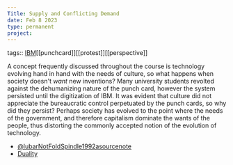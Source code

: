 ```yaml
---
Title: Supply and Conflicting Demand
date: Feb 8 2023
type: permanent
project:
---
```


tags::  [IBM](IBM)[[punchcard]][[protest]][[perspective]]

A concept frequently discussed throughout the course is technology evolving hand in hand with the needs of culture, so what happens when society doesn't *want* new inventions? Many university students revolted against the dehumanizing nature of the punch card, however the system persisted until the digitization of IBM. It was evident that culture did not appreciate the bureaucratic control perpetuated by the punch cards, so why did they persist? Perhaps society has evolved to the point where the needs of the government, and therefore capitalism dominate the wants of the people, thus distorting the commonly accepted notion of the evolution of technology.

- [@lubarNotFoldSpindle1992asourcenote](@lubarNotFoldSpindle1992asourcenote.md)
- [Duality](Duality.md)
